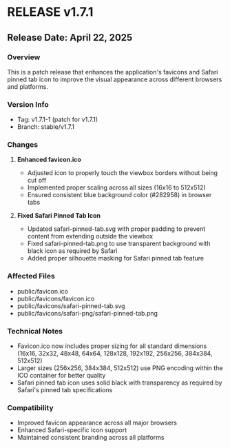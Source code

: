 # RELEASE v1.7.1

## Release Date: April 22, 2025

### Overview
This is a patch release that enhances the application's favicons and Safari pinned tab icon to improve the visual appearance across different browsers and platforms.

### Version Info
- Tag: v1.7.1-1 (patch for v1.7.1)
- Branch: stable/v1.7.1

### Changes
1. **Enhanced favicon.ico**
   - Adjusted icon to properly touch the viewbox borders without being cut off
   - Implemented proper scaling across all sizes (16x16 to 512x512)
   - Ensured consistent blue background color (#282958) in browser tabs

2. **Fixed Safari Pinned Tab Icon**
   - Updated safari-pinned-tab.svg with proper padding to prevent content from extending outside the viewbox
   - Fixed safari-pinned-tab.png to use transparent background with black icon as required by Safari
   - Added proper silhouette masking for Safari pinned tab feature

### Affected Files
- public/favicon.ico
- public/favicons/favicon.ico
- public/favicons/safari-pinned-tab.svg
- public/favicons/safari-png/safari-pinned-tab.png

### Technical Notes
- Favicon.ico now includes proper sizing for all standard dimensions (16x16, 32x32, 48x48, 64x64, 128x128, 192x192, 256x256, 384x384, 512x512)
- Larger sizes (256x256, 384x384, 512x512) use PNG encoding within the ICO container for better quality
- Safari pinned tab icon uses solid black with transparency as required by Safari's pinned tab specifications

### Compatibility
- Improved favicon appearance across all major browsers
- Enhanced Safari-specific icon support
- Maintained consistent branding across all platforms 